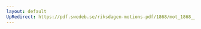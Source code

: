 ```yaml
---
layout: default
UpRedirect: https://pdf.swedeb.se/riksdagen-motions-pdf/1868/mot_1868__ak__00212/mot_1868__ak__00212_002.pdf
---
```

